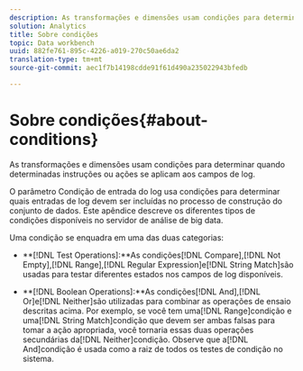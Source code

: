 ```yaml
---
description: As transformações e dimensões usam condições para determinar quando determinadas instruções ou ações se aplicam aos campos de log.
solution: Analytics
title: Sobre condições
topic: Data workbench
uuid: 882fe761-895c-4226-a019-270c50ae6da2
translation-type: tm+mt
source-git-commit: aec1f7b14198cdde91f61d490a235022943bfedb

---
```



# Sobre condições{#about-conditions}

As transformações e dimensões usam condições para determinar quando determinadas instruções ou ações se aplicam aos campos de log.

O parâmetro Condição de entrada do log usa condições para determinar quais entradas de log devem ser incluídas no processo de construção do conjunto de dados. Este apêndice descreve os diferentes tipos de condições disponíveis no servidor de análise de big data.

Uma condição se enquadra em uma das duas categorias:

* **[!DNL Test Operations]:**As condições[!DNL Compare],[!DNL Not Empty],[!DNL Range],[!DNL Regular Expression]e[!DNL String Match]são usadas para testar diferentes estados nos campos de log disponíveis.

* **[!DNL Boolean Operations]:**As condições[!DNL And],[!DNL Or]e[!DNL Neither]são utilizadas para combinar as operações de ensaio descritas acima. Por exemplo, se você tem uma[!DNL Range]condição e uma[!DNL String Match]condição que devem ser ambas falsas para tomar a ação apropriada, você tornaria essas duas operações secundárias da[!DNL Neither]condição. Observe que a[!DNL And]condição é usada como a raiz de todos os testes de condição no sistema.

